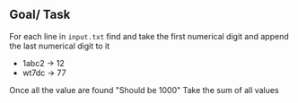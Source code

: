## Goal/ Task ##

For each line in `input.txt` find and take the first numerical digit and append the last numerical digit to it

- 1abc2 -> 12
- wt7dc -> 77

Once all the value are found "Should be 1000" Take the sum of all values 
